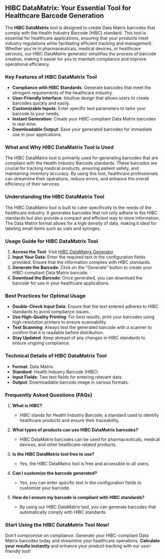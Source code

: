 ## HIBC DataMatrix: Your Essential Tool for Healthcare Barcode Generation

The **HIBC DataMatrix** tool is designed to create Data Matrix barcodes that comply with the Health Industry Barcode (HIBC) standard. This tool is essential for healthcare applications, ensuring that your products meet industry regulations while facilitating efficient tracking and management. Whether you're in pharmaceuticals, medical devices, or healthcare services, our HIBC DataMatrix generator simplifies the process of barcode creation, making it easier for you to maintain compliance and improve operational efficiency.

### Key Features of HIBC DataMatrix Tool
- **Compliance with HIBC Standards**: Generate barcodes that meet the stringent requirements of the healthcare industry.
- **User-Friendly Interface**: Intuitive design that allows users to create barcodes quickly and easily.
- **Customizable Inputs**: Enter specific text parameters to tailor your barcode to your needs.
- **Instant Generation**: Create your HIBC-compliant Data Matrix barcodes in real-time.
- **Downloadable Output**: Save your generated barcodes for immediate use in your applications.

### What and Why HIBC DataMatrix Tool is Used
The HIBC DataMatrix tool is primarily used for generating barcodes that are compliant with the Health Industry Barcode standards. These barcodes are crucial for tracking medical products, ensuring patient safety, and maintaining inventory accuracy. By using this tool, healthcare professionals can streamline their operations, reduce errors, and enhance the overall efficiency of their services.

### Understanding the HIBC DataMatrix Tool
The HIBC DataMatrix tool is built to cater specifically to the needs of the healthcare industry. It generates barcodes that not only adhere to the HIBC standards but also provide a compact and efficient way to store information. The Data Matrix format allows for a high density of data, making it ideal for labeling small items such as vials and syringes.

### Usage Guide for HIBC DataMatrix Tool
1. **Access the Tool**: Visit [HIBC DataMatrix Generator](https://www.inayam.co/barcode/hibcdatamatrix).
2. **Input Your Data**: Enter the required text in the configuration fields provided. Ensure that the information complies with HIBC standards.
3. **Generate the Barcode**: Click on the "Generate" button to create your HIBC-compliant Data Matrix barcode.
4. **Download the Barcode**: Once generated, you can download the barcode for use in your healthcare applications.

### Best Practices for Optimal Usage
- **Double-Check Input Data**: Ensure that the text entered adheres to HIBC standards to avoid compliance issues.
- **Use High-Quality Printing**: For best results, print your barcodes using high-resolution printers to ensure scannability.
- **Test Scanning**: Always test the generated barcode with a scanner to confirm that it is readable before distribution.
- **Stay Updated**: Keep abreast of any changes in HIBC standards to ensure ongoing compliance.

### Technical Details of HIBC DataMatrix Tool
- **Format**: Data Matrix
- **Standard**: Health Industry Barcode (HIBC)
- **Input Fields**: Two text fields for entering relevant data.
- **Output**: Downloadable barcode image in various formats.

### Frequently Asked Questions (FAQs)

1. **What is HIBC?**
   - HIBC stands for Health Industry Barcode, a standard used to identify healthcare products and ensure their traceability.

2. **What types of products can use HIBC DataMatrix barcodes?**
   - HIBC DataMatrix barcodes can be used for pharmaceuticals, medical devices, and other healthcare-related products.

3. **Is the HIBC DataMatrix tool free to use?**
   - Yes, the HIBC DataMatrix tool is free and accessible to all users.

4. **Can I customize the barcode generated?**
   - Yes, you can enter specific text in the configuration fields to customize your barcode.

5. **How do I ensure my barcode is compliant with HIBC standards?**
   - By using our HIBC DataMatrix tool, you can generate barcodes that automatically comply with HIBC standards.

### Start Using the HIBC DataMatrix Tool Now!
Don't compromise on compliance. Generate your HIBC-compliant Data Matrix barcodes today and streamline your healthcare operations. **Calculate your results instantly** and enhance your product tracking with our user-friendly tool!